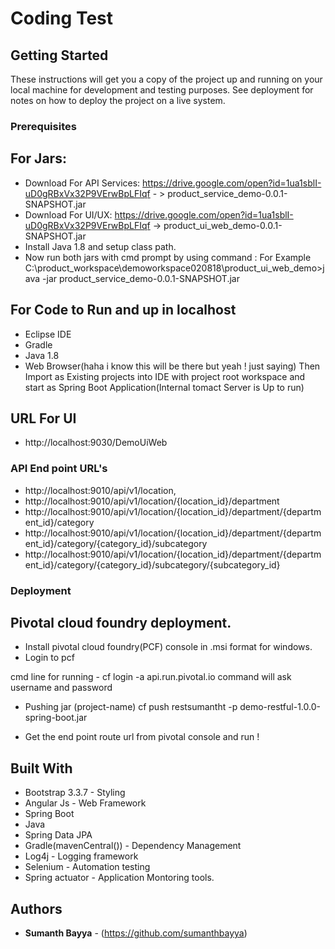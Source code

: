 # Coding Test


## Getting Started

These instructions will get you a copy of the project up and running on your local machine for development and testing purposes. See deployment for notes on how to deploy the project on a live system.

### Prerequisites

## For Jars:
* Download For API Services: https://drive.google.com/open?id=1ua1sblI-uD0gRBxVx32P9VErwBpLFIqf  - > product_service_demo-0.0.1-SNAPSHOT.jar 
* Download For UI/UX: https://drive.google.com/open?id=1ua1sblI-uD0gRBxVx32P9VErwBpLFIqf -> product_ui_web_demo-0.0.1-SNAPSHOT.jar
* Install Java 1.8 and setup class path.
* Now run both jars with cmd prompt by using command : 
  For Example C:\product_workspace\demoworkspace020818\product_ui_web_demo>java -jar product_service_demo-0.0.1-SNAPSHOT.jar 

## For Code to Run and up in localhost
* Eclipse IDE
* Gradle
* Java 1.8
* Web Browser(haha i know this will be there but yeah ! just saying)
Then Import as Existing projects into IDE with project root workspace and start as Spring Boot Application(Internal tomact Server is Up to run)

## URL For UI
* http://localhost:9030/DemoUiWeb

### API End point URL's
* http://localhost:9010/api/v1/location,
* http://localhost:9010/api/v1/location/{location_id}/department
* http://localhost:9010/api/v1/location/{location_id}/department/{department_id}/category
* http://localhost:9010/api/v1/location/{location_id}/department/{department_id}/category/{category_id}/subcategory
* http://localhost:9010/api/v1/location/{location_id}/department/{department_id}/category/{category_id}/subcategory/{subcategory_id}

### Deployment
## Pivotal cloud foundry deployment.
* Install pivotal cloud foundry(PCF) console in .msi format for windows.
* Login to pcf
	
cmd line for running - cf login -a api.run.pivotal.io
command will ask username and password

* Pushing jar
			    (project-name)
  cf push restsumantht -p demo-restful-1.0.0-spring-boot.jar
 
 * Get the end point route url from pivotal console and run ! 
 



## Built With
* Bootstrap 3.3.7 - Styling
* Angular Js - Web Framework
* Spring Boot
* Java
* Spring Data JPA
* Gradle(mavenCentral()) - Dependency Management
* Log4j - Logging framework
* Selenium - Automation testing
* Spring actuator - Application Montoring tools.




## Authors

* **Sumanth Bayya** - (https://github.com/sumanthbayya)



